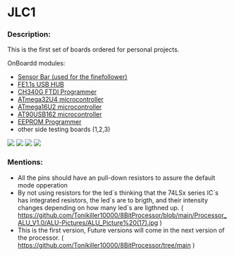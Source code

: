 # JLC1
 
### Description:
 This is the first set of boards ordered for personal projects. 

OnBoardd modules:  
- [Sensor Bar (used for the finefollower)](https://github.com/Tonikiller10000/ITR8307-TR8_SensorBar)
- [FE1.1s USB HUB](https://github.com/Tonikiller10000/FE1.1S_USBHUB)
- [CH340G FTDI Programmer](https://github.com/Tonikiller10000/CH340G-FTDI-PROGRAMER)
- [ATmega32U4 microcontroller](https://github.com/Tonikiller10000/ATmega32U4)
- [ATmega16U2 microcontroller](https://github.com/Tonikiller10000/ATmega16U2)
- [AT90USB162 microcontroller](https://github.com/Tonikiller10000/AT90USB162)
- [EEPROM Programmer](https://github.com/Tonikiller10000/EEPROM_PROGRAMER)
- other side testing boards (1,2,3)


<img src="https://github.com/Tonikiller10000/JLC1/blob/main/JLC1_Pictures/JLC1p1.png"/>
<img src="https://github.com/Tonikiller10000/JLC1/blob/main/JLC1_Pictures/JLC1R_F.jpg"/>
<img src="https://github.com/Tonikiller10000/JLC1/blob/main/JLC1_Pictures/JLC1s1.jpg"/>
<img src="https://github.com/Tonikiller10000/JLC1/blob/main/JLC1_Pictures/JLC1v3.png"/>


### Mentions:
- All the pins should have an pull-down resistors to assure the default mode opperation
- By not using resistors for the led\`s thinking that the 74LSx series IC\`s has integrated resistors, the led\`s are to brigth, and their intensity changes depending on how many led\`s are ligthned up. ( https://github.com/Tonikiller10000/8BitProcessor/blob/main/Processor_ALU_V1.0/ALU-Pictures/ALU_Picture%20(17).jpg )
- This is the first version, Future versions will come in the next version of the processor. ( https://github.com/Tonikiller10000/8BitProcessor/tree/main )


